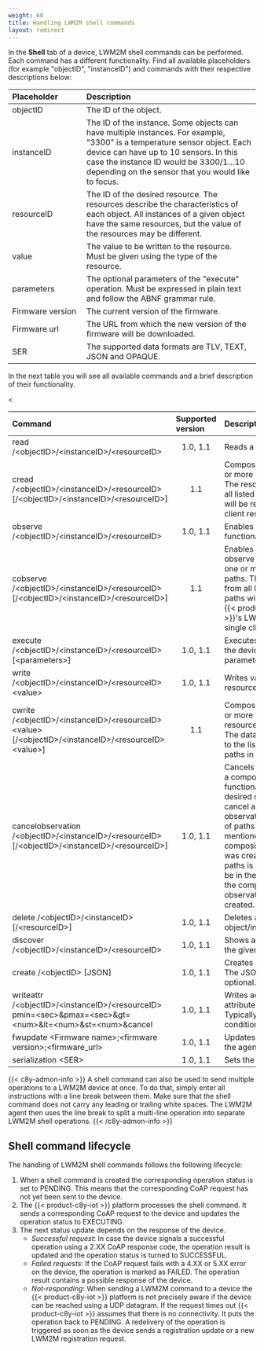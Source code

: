```yaml
---
weight: 60
title: Handling LWM2M shell commands
layout: redirect
---
```



In the **Shell** tab of a device, LWM2M shell commands can be performed. Each command has a different functionality. Find all available placeholders (for example "objectID", "instanceID") and commands with their respective descriptions below:

<table>
<col style="width:30%">
<col style="width:70%">
<thead>
<tr>
<th align="left">Placeholder</th>
<th align="left">Description</th>
</tr>
</thead>
<tbody>
<tr>
<td align="left">objectID</td>
<td align="left">The ID of the object.</td>
</tr>
<tr>
<td align="left">instanceID</td>
<td align="left">The ID of the instance. Some objects can have multiple instances. For example, "3300" is a temperature sensor object. Each device can have up to 10 sensors. In this case the instance ID would be 3300/1…10 depending on the sensor that you would like to focus.</td>
</tr>
<tr>
<td align="left">resourceID</td>
<td align="left">The ID of the desired resource. The resources describe the characteristics of each object. All instances of a given object have the same resources, but the value of the resources may be different.</td>
</tr>
<tr>
<td align="left">value</td>
<td align="left">The value to be written to the resource. Must be given using the type of the resource.</td>
</tr>
<tr>
<td align="left">parameters</td>
<td align="left">The optional parameters of the "execute" operation. Must be expressed in plain text and follow the ABNF grammar rule.</td>
</tr>
<tr>
<td align="left">Firmware version</td>
<td align="left">The current version of the firmware.</td>
</tr>
<tr>
<td align="left">Firmware url</td>
<td align="left">The URL from which the new version of the firmware will be downloaded.</td>
</tr>
<tr>
<td align="left">SER</td>
<td align="left">The supported data formats are TLV, TEXT, JSON and OPAQUE.</td>
</tr>
</tbody>
</table>


In the next table you will see all available commands and a brief description of their functionality.

<table>
<col style="width:60%">
<col style="width:10%">
<col style="width:30%">
<thead>
<tr>
<th align="left">Command</th>
<th align="left">Supported version</th>
<th align="left">Description</th>
</tr>
</thead>
<tbody>
<tr>
<td align="left">read /&lt;objectID&gt;/&lt;instanceID&gt;/&lt;resourceID&gt;</td>
<td align="center">1.0, 1.1</td>
<td align="left">Reads a resource path.</td>
</tr>
<tr>
<td align="left">cread /&lt;objectID&gt;/&lt;instanceID&gt;/&lt;resourceID&gt; [/&lt;objectID&gt;/&lt;instanceID&gt;/&lt;resourceID&gt;]</td>
<td align="center">1.1</td>
<td align="left">Composite reads of one or more resource paths. The resource data from all listed resource paths will be read in a single client response.</td>
</tr>
<tr>
<td align="left">observe /&lt;objectID&gt;/&lt;instanceID&gt;/&lt;resourceID&gt;</td>
<td align="center">1.0, 1.1</td>
<td align="left">Enables the observe functionality.</td>
</tr>
<tr>
<td align="left">cobserve /&lt;objectID&gt;/&lt;instanceID&gt;/&lt;resourceID&gt; [/&lt;objectID&gt;/&lt;instanceID&gt;/&lt;resourceID&gt;]</td>
<td align="center">1.1</td>
<td align="left">Enables composite observe functionality for one or more resource paths. The resource data from all listed resource paths will be sent to the {{< product-c8y-iot >}}'s LWM2M agent in a single client request.</td>
</tr>
<tr>
<td align="left">execute /&lt;objectID&gt;/&lt;instanceID&gt;/&lt;resourceID&gt; [&lt;parameters&gt;]</td>
<td align="center">1.0, 1.1</td>
<td align="left">Executes a resource on the device with optional parameters.</td>
</tr>
<tr>
<td align="left">write /&lt;objectID&gt;/&lt;instanceID&gt;/&lt;resourceID&gt; &lt;value&gt;</td>
<td align="center">1.0, 1.1</td>
<td align="left">Writes value to a resource on the device.</td>
</tr>
<tr>
<<td align="left">cwrite /&lt;objectID&gt;/&lt;instanceID&gt;/&lt;resourceID&gt; &lt;value&gt; [/&lt;objectID&gt;/&lt;instanceID&gt;/&lt;resourceID&gt; &lt;value&gt;]</td>
<td align="center">1.1</td>
<td align="left">Composite writes of one or more values to a resource on the device. The data will be written to the listed resource paths in a single request</td>
</tr>
<tr>
<td align="left">cancelobservation /&lt;objectID&gt;/&lt;instanceID&gt;/&lt;resourceID&gt; [/&lt;objectID&gt;/&lt;instanceID&gt;/&lt;resourceID&gt;]</td>
<td align="center">1.0, 1.1</td>
<td align="left">Cancels either a single or a composite observation functionality from the desired resource. To cancel a composite observation the same list of paths must be mentioned as the composite observation was created. The list of paths is not required to be in the same order as the composite observation that was created.</td>
</tr>
<tr>
<td align="left">delete /&lt;objectID&gt;/&lt;instanceID&gt;[/&lt;resourceID&gt;]</td>
<td align="center">1.0, 1.1</td>
<td align="left">Deletes a given object/instance/resource.</td>
</tr>
<tr>
<td align="left">discover /&lt;objectID&gt;/&lt;instanceID&gt;/&lt;resourceID&gt;</td>
<td align="center">1.0, 1.1</td>
<td align="left">Shows all resources of the given object.</td>
</tr>
<tr>
<td align="left">create /&lt;objectID&gt; [JSON]</td>
<td align="center">1.0, 1.1</td>
<td align="left">Creates a new object. The JSON argument is optional.</td>
</tr>
<tr>
<td align="left">writeattr /&lt;objectID&gt;/&lt;instanceID&gt;/&lt;resourceID&gt; pmin=&lt;sec&gt;&pmax=&lt;sec&gt;&amp;gt=&lt;num&gt;&amp;lt=&lt;num&gt;&st=&lt;num&gt;&cancel
</td>
<td align="center">1.0, 1.1</td>
<td align="left">Writes additional attributes to the object. Typically used for conditional observes.</td>
</tr>
<tr>
<td align="left">fwupdate &lt;Firmware name&gt;;&lt;firmware version&gt;;&lt;firmware_url&gt;</td>
<td align="center">1.0, 1.1</td>
<td align="left">Updates the firmware of the agent.</td>
</tr>
<tr>
<td align="left">serialization &lt;SER&gt;</td>
<td align="center">1.0, 1.1</td>
<td align="left">Sets the data format.</td>
</tr>
</tbody>
</table>

{{< c8y-admon-info >}}
A shell command can also be used to send multiple operations to a LWM2M device at once. To do that, simply enter all instructions with a line break between them. Make sure that the shell command does not carry any leading or trailing white spaces. The LWM2M agent then uses the line break to split a multi-line operation into separate LWM2M shell operations.
{{< /c8y-admon-info >}}

## Shell command lifecycle
The handling of LWM2M shell commands follows the following lifecycle:

1. When a shell command is created the corresponding operation status is set to PENDING. This means that the corresponding CoAP request has not yet been sent to the device.
2. The {{< product-c8y-iot >}} platform processes the shell command. It sends a corresponding CoAP request to the device and updates the operation status to EXECUTING.
3. The next status update depends on the response of the device.
    - *Successful request*: In case the device signals a successful operation using a 2.XX CoAP response code, the operation result is updated and the operation status is turned to SUCCESSFUL.
    - *Failed requests*: If the CoAP request fails with a 4.XX or 5.XX error on the device, the operation is marked as FAILED. The operation result contains a possible response of the device.
    - *Not-responding*: When sending a LWM2M command to a device the {{< product-c8y-iot >}} platform is not precisely aware if the device can be reached using a UDP datagram. If the request times out {{< product-c8y-iot >}} assumes that there is no connectivity. It puts the operation back to PENDING. A redelivery of the operation is triggered as soon as the device sends a registration update or a new LWM2M registration request.
